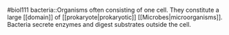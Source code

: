 #biol111 
bacteria::Organisms often consisting of one cell. They constitute a large [[domain]] of [[prokaryote|prokaryotic]] [[Microbes|microorganisms]]. Bacteria secrete enzymes and digest substrates outside the cell.